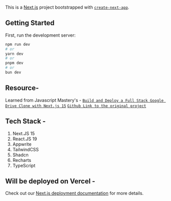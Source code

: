 This is a [Next.js](https://nextjs.org) project bootstrapped with [`create-next-app`](https://nextjs.org/docs/app/api-reference/cli/create-next-app).

## Getting Started

First, run the development server:

```bash
npm run dev
# or
yarn dev
# or
pnpm dev
# or
bun dev
```

## Resource-

Learned from Javascript Mastery's - [`Build and Deploy a Full Stack Google Drive Clone with Next.js 15`](https://www.youtube.com/watch?v=lie0cr3wESQ&t=18224s)
[`Github Link to the original project`](https://github.com/adrianhajdin/storage_management_solution)

## Tech Stack - 

1. Next.JS 15
2. React.JS 19
3. Appwrite
4. TailwindCSS
5. Shadcn
6. Recharts
7. TypeScript 

## Will be deployed on Vercel - 

Check out our [Next.js deployment documentation](https://nextjs.org/docs/app/building-your-application/deploying) for more details.


